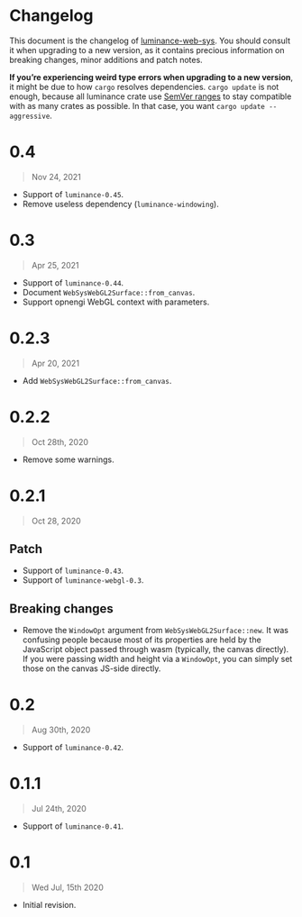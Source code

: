 # Changelog

This document is the changelog of [luminance-web-sys](https://crates.io/crates/luminance-web-sys).
You should consult it when upgrading to a new version, as it contains precious information on
breaking changes, minor additions and patch notes.

**If you’re experiencing weird type errors when upgrading to a new version**, it might be due to
how `cargo` resolves dependencies. `cargo update` is not enough, because all luminance crate use
[SemVer ranges](https://doc.rust-lang.org/cargo/reference/specifying-dependencies.html) to stay
compatible with as many crates as possible. In that case, you want `cargo update --aggressive`.

# 0.4

> Nov 24, 2021

- Support of `luminance-0.45`.
- Remove useless dependency (`luminance-windowing`).

# 0.3

> Apr 25, 2021

- Support of `luminance-0.44`.
- Document `WebSysWebGL2Surface::from_canvas`.
- Support opnengi WebGL context with parameters.

# 0.2.3

> Apr 20, 2021

- Add `WebSysWebGL2Surface::from_canvas`.

# 0.2.2

> Oct 28th, 2020

- Remove some warnings.

# 0.2.1

> Oct 28, 2020

## Patch

- Support of `luminance-0.43`.
- Support of `luminance-webgl-0.3`.

## Breaking changes

- Remove the `WindowOpt` argument from `WebSysWebGL2Surface::new`. It was confusing people because most of its
  properties are held by the JavaScript object passed through wasm (typically, the canvas directly). If you were passing
  width and height via a `WindowOpt`, you can simply set those on the canvas JS-side directly.

# 0.2

> Aug 30th, 2020

- Support of `luminance-0.42`.

# 0.1.1

> Jul 24th, 2020

- Support of `luminance-0.41`.

# 0.1

> Wed Jul, 15th 2020

- Initial revision.
